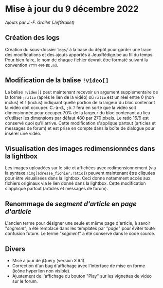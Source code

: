 # Mise à jour du 9 décembre 2022

_Ajouts par J.-F. Grailet (JefGrailet)_

## Création des logs

Création du sous-dossier `logs/` à la base du dépôt pour garder une trace des modifications et des
ajouts apportés à JeuxRédige.be au fil du temps. Pour bien faire, le nom de chaque fichier devrait
être formaté suivant la convention `YYYY-MM-DD.md`.

## Modification de la balise `!video[]`

La balise `!video[]` peut maintenant recevoir un argument supplémentaire de la forme `;ratio`
(après le lien de la vidéo) où `ratio` est un réel entre 0 (non inclus) et 1 (inclus) indiquant
quelle portion de la largeur du bloc contenant la vidéo doit occuper. C.-à-d., `;0.7` fera en
sorte que la vidéo soit dimensionnée pour occuper 70% de la largeur du bloc contenant au lieu
d'utiliser les dimensions par défaut 480 par 270 pixels. Le ratio 16/9 est conservé quoi qu'il
arrive. Cette modification s'applique partout (articles et messages de forum) et est prise en
compte dans la boîte de dialogue pour insérer une vidéo.

## Visualisation des images redimensionnées dans la lightbox

Les images uploadées sur le site et affichées avec redimensionnement (via la syntaxe
`!img[adresse_fichier;ratio]`) peuvent maintenant être cliquées pour être visualisées dans la
lightbox. Ceci donne notamment accès aux fichiers originaux via le lien donné dans la lightbox.
Cette modification s'applique partout (articles et messages de forum).

## Renommage de _segment d'article_ en _page d'article_

L'ancien terme pour désigner une seule et même page d'article, à savoir "_segment_", a été
remplacé dans les templates par "_page_" pour éviter toute confusion future. Le terme "_segment_"
a été conservé dans le code source.

## Divers

* Mise à jour de jQuery (version 3.6.1).
* Correction d'un bug d'affichage avec l'interface de mise en forme (icône hyperlien non visible).
* Ajustement de l'affichage du bouton "Play" sur les vignettes de vidéo sur le forum.
